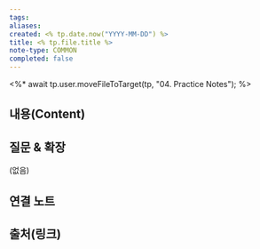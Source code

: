```yaml
---
tags:
aliases: 
created: <% tp.date.now("YYYY-MM-DD") %>
title: <% tp.file.title %>
note-type: COMMON
completed: false
---
```

<%*
await tp.user.moveFileToTarget(tp, "04. Practice Notes");
%>
## 내용(Content)


## 질문 & 확장

(없음)

## 연결 노트

## 출처(링크)

